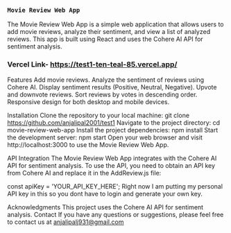 ### `Movie Review Web App`
The Movie Review Web App is a simple web application that allows users to add movie reviews, analyze their sentiment, and view a list of analyzed reviews. This app is built using React and uses the Cohere AI API for sentiment analysis.
### Vercel Link- https://test1-ten-teal-85.vercel.app/
Features
Add movie reviews.
Analyze the sentiment of reviews using Cohere AI.
Display sentiment results (Positive, Neutral, Negative).
Upvote and downvote reviews.
Sort reviews by votes in descending order.
Responsive design for both desktop and mobile devices.


Installation
Clone the repository to your local machine:
git clone https://github.com/anjalipal2001/test1
Navigate to the project directory:
cd movie-review-web-app
Install the project dependencies:
npm install
Start the development server:
npm start
Open your web browser and visit http://localhost:3000 to use the Movie Review Web App.



API Integration
The Movie Review Web App integrates with the Cohere AI API for sentiment analysis. To use the API, you need to obtain an API key from Cohere AI and replace it in the AddReview.js file:

const apiKey = 'YOUR_API_KEY_HERE';
Right now I am putting my personal API key in this so you dont have to login and generate your own key.



Acknowledgments
This project uses the Cohere AI API for sentiment analysis.
Contact
If you have any questions or suggestions, please feel free to contact us at anjalipalj931@gmail.com
